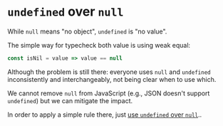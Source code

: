 # `undefined` over `null` 

While `null` means "no object", `undefined` is "no value".

The simple way for typecheck both value is using weak equal:

```js
const isNil = value => value == null
```

Although the problem is still there: everyone uses `null` and `undefined` inconsistently and interchangeably, not being clear when to use which.

We cannot remove `null` from JavaScript (e.g., JSON doesn't support `undefined`) but we can mitigate the impact.

In order to apply a simple rule there, just [use `undefined` over `null`](https://github.com/Microsoft/TypeScript/wiki/Coding-guidelines#null-and-undefined)..
